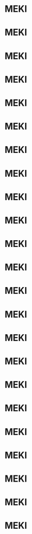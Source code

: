 # MEKI
# MEKI
# MEKI
# MEKI
# MEKI
# MEKI
# MEKI
# MEKI
# MEKI
# MEKI
# MEKI
# MEKI
# MEKI
# MEKI
# MEKI
# MEKI
# MEKI
# MEKI
# MEKI
# MEKI
# MEKI
# MEKI
# MEKI

